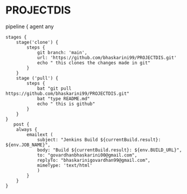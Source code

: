 # PROJECTDIS
pipeline {
    agent any

    stages {
        stage('clone') {
            steps {
                git branch: 'main',
                url: 'https://github.com/bhaskarini99/PROJECTDIS.git'
                echo " this clones the changes made in git"
            }
        }
        stage ('pull') {
            steps {
                bat "git pull https://github.com/bhaskarini99/PROJECTDIS.git"
                bat "type README.md"
                echo " this is github"
            }
        }
    }
       post {
        always {
            emailext (
                subject: "Jenkins Build ${currentBuild.result}: ${env.JOB_NAME}",
                body: "Build ${currentBuild.result}: ${env.BUILD_URL}",
                to: "govardhanbhaskarini00@gmail.com",
                replyTo: "bhaskarinigovardhan99@gmail.com",
                mimeType: 'text/html' 
                )
            }
        }
    }
